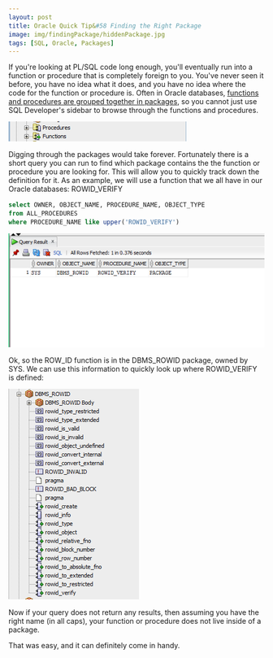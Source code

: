 ```yaml
---
layout: post
title: Oracle Quick Tip&#58 Finding the Right Package
image: img/findingPackage/hiddenPackage.jpg
tags: [SQL, Oracle, Packages]
---
```


If you're looking at PL/SQL code long enough, you'll eventually run into a function or procedure that is completely foreign to you. You've never seen it before, you have no idea what it does, and you have no idea where the code for the function or procedure is. Often in Oracle databases, [functions and procedures are grouped together in packages](https://asktom.oracle.com/pls/asktom/f?p=100:11:0::::P11_QUESTION_ID:7452431376537), so you cannot just use SQL Developer's sidebar to browse through the functions and procedures.

![Where is it?](../img/findingPackage/functproc.png)

Digging through the packages would take forever. Fortunately there is a short query you can run to find which package contains the the function or procedure you are looking for. This will allow you to quickly track down the definition for it. As an example, we will use a function that we all have in our Oracle databases: ROWID_VERIFY

```sql
select OWNER, OBJECT_NAME, PROCEDURE_NAME, OBJECT_TYPE 
from ALL_PROCEDURES
where PROCEDURE_NAME like upper('ROWID_VERIFY')
```
![Query Results](../img/findingPackage/queryresults.png)

Ok, so the ROW_ID function is in the DBMS_ROWID package, owned by SYS. We can use this information to quickly look up where ROWID_VERIFY is defined:

![Here it is!](../img/findingPackage/rowidloc.png)

Now if your query does not return any results, then assuming you have the right name (in all caps), your function or procedure does not live inside of a package.

That was easy, and it can definitely come in handy.

